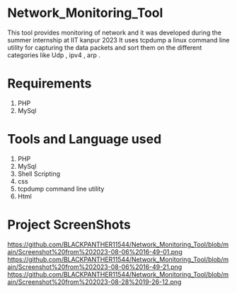 # Network_Monitoring_Tool

This tool provides monitoring of network and it was developed during the summer internship at IIT kanpur 2023
It uses tcpdump a linux command line utility for capturing the data packets and sort them on the different categories like Udp , ipv4 , arp . 


# Requirements 

1. PHP
2. MySql

# Tools and Language used 

1. PHP
2. MySql
3. Shell Scripting
4. css
5. tcpdump command line utility
6. Html

# Project ScreenShots
https://github.com/BLACKPANTHER11544/Network_Monitoring_Tool/blob/main/Screenshot%20from%202023-08-06%2016-49-01.png
https://github.com/BLACKPANTHER11544/Network_Monitoring_Tool/blob/main/Screenshot%20from%202023-08-06%2016-49-21.png
https://github.com/BLACKPANTHER11544/Network_Monitoring_Tool/blob/main/Screenshot%20from%202023-08-28%2019-26-12.png
